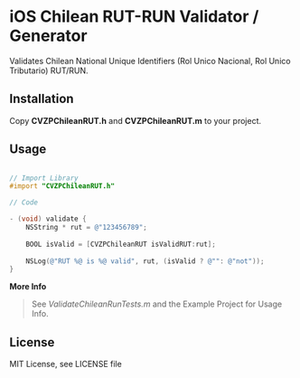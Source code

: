 
# iOS Chilean RUT-RUN Validator / Generator

Validates Chilean National Unique Identifiers (Rol Unico Nacional, Rol Unico Tributario) RUT/RUN.

## Installation
Copy **CVZPChileanRUT.h** and **CVZPChileanRUT.m** to your project.

## Usage

```objective-c

// Import Library
#import "CVZPChileanRUT.h"

// Code

- (void) validate {
    NSString * rut = @"123456789";
    
	BOOL isValid = [CVZPChileanRUT isValidRUT:rut];
	
	NSLog(@"RUT %@ is %@ valid", rut, (isValid ? @"": @"not"));
}

```

**More Info**
> See *ValidateChileanRunTests.m* and the Example Project for Usage Info.

## License
MIT License, see LICENSE file

